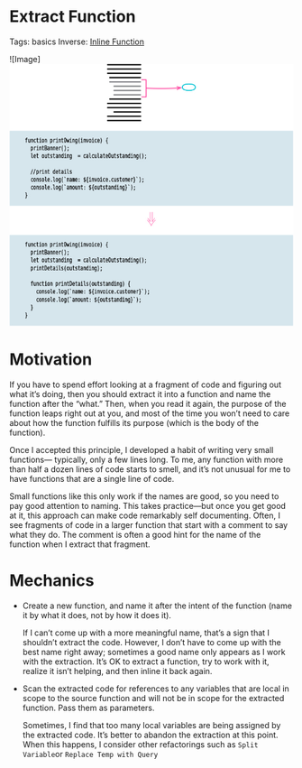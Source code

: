 # Extract Function

Tags: basics
Inverse: [Inline Function](../Inline%20Function/Inline%20Function.md)

![Image]![](img.png)

# Motivation

If you have to spend effort looking at a fragment of code and figuring out what it’s doing, then you should extract it into a function and name the function after the “what.” Then, when you read it again, the purpose of the function leaps right out at you, and most of the time you won’t need to care about how the function fulfills its purpose (which is the body of the function).

Once I accepted this principle, I developed a habit of writing very small functions—
typically, only a few lines long. To me, any function with more than half a dozen lines of code starts to smell, and it’s not unusual for me to have functions that are a single line of code.

Small functions like this only work if the names are good, so you need to pay good attention to naming. This takes practice—but once you get good at it, this approach can make code remarkably self documenting. Often, I see fragments of code in a larger function that start with a comment to say what they do. The comment is often a good hint for the name of the function when I extract that fragment.

# Mechanics

- Create a new function, and name it after the intent of the function (name it by what it does, not by how it does it).
    
    If I can’t come up with a more meaningful name, that’s a sign that I shouldn’t extract the code. However, I don’t have to come up with the best name right away; sometimes a good name only appears as I work with the extraction. It’s OK to extract a function, try to work with it, realize it isn’t helping, and then inline it back again.
    
- Scan the extracted code for references to any variables that are local in scope to the
source function and will not be in scope for the extracted function. Pass them as
parameters.
    
    Sometimes, I find that too many local variables are being assigned by the extracted code. It’s better to abandon the extraction at this point. When this happens, I consider other refactorings such as `Split Variable`or `Replace Temp with Query`